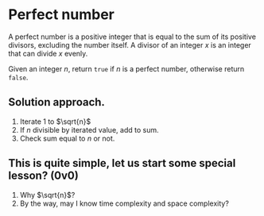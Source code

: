 # Perfect number

A perfect number is a positive integer that is equal to the sum of its positive divisors, excluding the number itself. A divisor of an integer $x$ is an integer that can divide $x$ evenly.

Given an integer $n$, return `true` if $n$ is a perfect number, otherwise return `false`.

## Solution approach.
1. Iterate 1 to $\sqrt{n}$
2. If $n$ divisible by iterated value, add to sum.
3. Check sum equal to $n$ or not.

## This is quite simple, let us start some special lesson? (0v0)
1. Why $\sqrt{n}$?
2. By the way, may I know time complexity and space complexity?